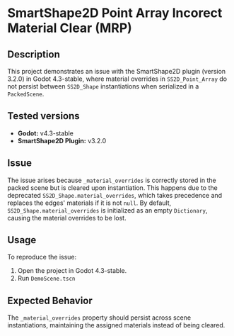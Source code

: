 # SmartShape2D Point Array Incorect Material Clear (MRP)

## Description

This project demonstrates an issue with the SmartShape2D plugin (version 3.2.0) in Godot 4.3-stable, where material overrides in `SS2D_Point_Array` do not persist between `SS2D_Shape` instantiations when serialized in a `PackedScene`.

## Tested versions

- **Godot:** v4.3-stable
- **SmartShape2D Plugin:** v3.2.0

## Issue

The issue arises because `_material_overrides` is correctly stored in the packed scene but is cleared upon instantiation. This happens due to the deprecated `SS2D_Shape.material_overrides`, which takes precedence and replaces the edges' materials if it is not `null`. By default, `SS2D_Shape.material_overrides` is initialized as an empty `Dictionary`, causing the material overrides to be lost.

## Usage

To reproduce the issue:

1. Open the project in Godot 4.3-stable.
2. Run `DemoScene.tscn`

## Expected Behavior

The `_material_overrides` property should persist across scene instantiations, maintaining the assigned materials instead of being cleared.
